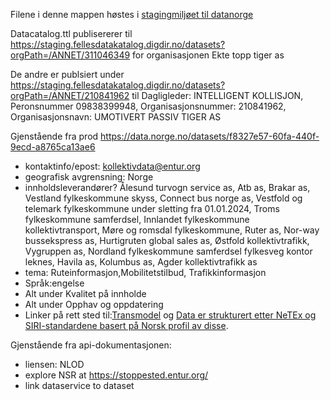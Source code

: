Filene i denne mappen høstes i [stagingmiljøet til datanorge](https://data.norge.no/datasets/f8327e57-60fa-440f-9ecd-a8765ca13ae6)

Datacatalog.ttl publisererer til https://staging.fellesdatakatalog.digdir.no/datasets?orgPath=/ANNET/311046349 for organisasjonen Ekte topp tiger as

De andre er publsiert under https://staging.fellesdatakatalog.digdir.no/datasets?orgPath=/ANNET/210841962
til 
Dagligleder: INTELLIGENT KOLLISJON, Peronsnummer 09838399948,  Organisasjonsnummer: 210841962, Organisasjonsnavn: UMOTIVERT PASSIV TIGER AS

Gjenstående fra prod https://data.norge.no/datasets/f8327e57-60fa-440f-9ecd-a8765ca13ae6
* kontaktinfo/epost: kollektivdata@entur.org
* geografisk avgrensning: Norge
* innholdsleverandører? Ålesund turvogn service as, Atb as, Brakar as, Vestland fylkeskommune skyss, Connect bus norge as, Vestfold og telemark fylkeskommune under sletting fra 01.01.2024, Troms fylkeskommune samferdsel, Innlandet fylkeskommune kollektivtransport, Møre og romsdal fylkeskommune, Ruter as, Nor-way bussekspress as, Hurtigruten global sales as, Østfold kollektivtrafikk, Vygruppen as, Nordland fylkeskommune samferdsel fylkesveg kontor leknes, Havila as, Kolumbus as, Agder kollektivtrafikk as
* tema: Ruteinformasjon,Mobilitetstilbud, Trafikkinformasjon
* Språk:engelse
* Alt under Kvalitet på innholde
* Alt under Opphav og oppdatering
* Linker på rett sted til:[Transmodel](http://www.transmodel-cen.eu/) og [Data er strukturert etter NeTEx og SIRI-standardene basert på Norsk profil av disse](https://enturas.atlassian.net/wiki/spaces/PUBLIC/).

Gjenstående fra api-dokumentasjonen:
* liensen: NLOD
* explore NSR at https://stoppested.entur.org/
* link dataservice to dataset